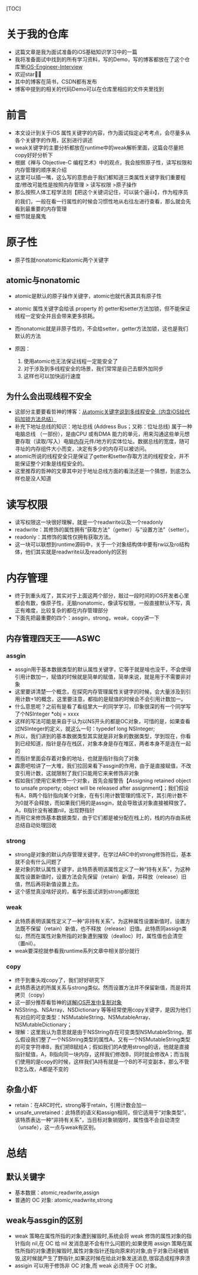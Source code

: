 [TOC]
# 关于我的仓库

- 这篇文章是我为面试准备的iOS基础知识学习中的一篇
- 我将准备面试中找到的所有学习资料，写的Demo，写的博客都放在了这个仓库里[iOS-Engineer-Interview](https://github.com/KevinAshen/iOS-Engineer-Interview)
- 欢迎star👏👏
- 其中的博客在简书，CSDN都有发布
- 博客中提到的相关的代码Demo可以在仓库里相应的文件夹里找到

# 前言
- 本文设计到关于iOS 属性关键字的内容，作为面试指定必考考点，会尽量多从各个关键字的作用，区别进行讲述
- weak关键字的主要分析都放在runtime中的weak解析里面，这篇会尽量把copy好好分析下
- 根据《禅与 Objective-C 编程艺术》中的观点，我会按照原子性，读写权限和内存管理的顺序来介绍
- 这里可以插一嘴，这么写的意思由于我们都知道三类属性关键字我们重要程度/修改可能性是按照内存管理 > 读写权限 >原子操作
- 那么按照人体工程学法则【把这个关键词记住，可以装个逼👍】，作为程序员的我们，一般在看一行属性的时候会习惯性地从右往左进行查看，那么就会先看到最重要的内存管理
- 细节就是魔鬼
# 原子性

- 原子性就nonatomic和atomic两个关键字

## atomic与nonatomic

- atomic是默认的原子操作关键字，atomic也就代表其具有原子性
- atomic 属性关键字会给该 property 的 getter和setter方法加锁，但不能保证线程一定安全并且会带来更多损耗。
- 而nonatomic就是非原子性的，不会给setter，getter方法加锁，这也是我们默认的方法
- 原因：

  1. 使用atomic也无法保证线程一定能安全了
  2. 对于涉及到多线程安全的场景，我们常常是自己去额外加同步
  3. 这样也可以加快运行速度

## 为什么会出现线程不安全

- 这部分主要要看哲神的博客：[从atomic关键字说到多线程安全（内含iOS给代码加锁方法总结）](https://blog.csdn.net/qq_42347755/article/details/97753122)
- 补充下地址总线的知识：地址总线 (Address Bus；又称：位址总线) 属于一种电脑总线 （一部份），是由CPU 或有DMA 能力的单元，用来沟通这些单元想要存取（读取/写入）电脑[内存](https://baike.baidu.com/item/内存/103614)元件/地方的实体位址。数据总线的宽度，随可寻址的内存组件大小而变，决定有多少的内存可以被访问。
- atomic所说的线程安全只是保证了getter和setter存取方法的线程安全，并不能保证整个对象是线程安全的。
- 这里推荐的哲神的文章其中对于地址总线方面的看法还是一个猜想，到底怎么样也是没人知道

# 读写权限

- 读写权限这一块很好理解，就是一个readwrite以及一个readonly
- readwrite：其修饰的属性拥有“获取方法”（getter）与“设置方法”（setter）。
- readonly：其修饰的属性仅拥有获取方法。
- 这一块可以联想到runtime源码中，关于一个对象结构体中要有rw以及ro结构体，他们其实就是readwrite以及readonly的区别

# 内存管理

- 终于到重头戏了，其实对于上面这两个部分，敲过一段时间的iOS开发者心里都会有数，像原子性，无脑nonatomic，像读写权限，一般直接默认不写，真正有难度，比较复杂的都在内存管理部分
- 下面先把最重要的四个：assgin，strong，weak，copy讲一下

## 内存管理四天王——ASWC

### assgin

- assgin用于基本数据类型的默认属性关键字，它等于就是啥也没干，不会使得引用计数加一，赋值的时候就是简单的赋值，简单来说，就是用于不需要非对象
- 这里要讲清楚一个概念，在探究内存管理属性关键字的时候，会大量涉及到引用计数+1的概念，这里要注意，都指的是赋值的时候会不会引用计数加一。
- 什么意思呢？之前有是看了看组里大一的同学学习，印象很深的有一个同学写了个NSInteger *obj = xxxx
- 这样的写法可能是来自于认为以NS开头的都是OC对象，可惜的是，如果查看过NSInteger的定义，就这么一句：typedef long NSInteger;
- 所以，我们讲到的基本数据类型其实就是非对象的数据类型，学到现在，你看到已经知道，指针是存在栈区，对象本身是存在堆区，两者本身不是连在一起的
- 而指针里面会存着对象的地址，也就是指针指向了对象
- 霹雳吧啦讲了一大堆，我们拉回来看下assgin的作用，由于是直接赋值，不改变引用计数，这就限制了我们只能用它来来修饰非对象
- 假如我们使用它来修饰一个对象，首先会报警告【Assigning retained object to unsafe property; object will be released after assignment】；我们假设有A，B两个指针指向某个对象，在有引用计数管理的情况下，其引用计数不为0就不会释放，而如果我们用的是assgin，就会导致该对象直接被释放了。A，B指针没有被置nil，出现野指针
- 而用它来修饰基本数据类型，由于它们都是被分配在栈上的，栈的内存由系统总结自动处理回收

### strong

- strong是对象的默认内存管理关键字，在学过ARC中的strong修饰符后，基本就不会有什么问题了
- 是对象的默认属性关键字，此特质表明该属性定义了一种“持有关系”，为这种属性设置新值时，设置方法会先保留（retain）新值，并释放（release）旧值，然后再将新值设置上去。
- 这个感觉真没啥好说的，看学长面试讲到strong都很尬

### weak

- 此特质表明该属性定义了一种“非持有关系”。为这种属性设置新值时，设置方法既不保留（retain）新值，也不释放（release）旧值。此特质同assign类似，然而在属性对象所指的对象遭到摧毁（dealloc）时，属性值也会清空（置nil）。
- weak要深挖就参看我runtime系列文章中相关部分就行

### copy

- 终于到重头戏copy了，我们好好研究下
- 此特质表达的所属关系与strong类似。然而设置方法并不保留新值，而是将其拷贝（copy）
- 这一部分推荐看哲神的[详解iOS开发中复制对象](https://blog.csdn.net/qq_42347755/article/details/89057135)
- NSString、NSArray、NSDictionary 等等经常使用copy关键字，是因为他们有对应的可变类型：NSMutableString、NSMutableArray、NSMutableDictionary；
- 理解：这里我认为意思就是由于NSString存在可变类型NSMutableString，那么假设我们整了一个NSString类型的属性A，又有一个NSMutableString类型的可变字符串B，我们把B赋给A；假如我们的A使用strong的话，他就是直接指针赋值，A，B指向同一块内存，这样我们修改B，同时就会修改A；而当我们使用的是copy的时候，这样我们A持有就是一个B的不可变副本，那么不管B怎么改，A都是不变的

## 杂鱼小虾
- retain：在ARC时代，strong等于retain，引用计数会加一
- unsafe_unretained：此特质的语义和assign相同，但它适用于“对象类型”，该特质表达一种“非持有关系”，当目标对象销毁时，属性值不会自动清空（unsafe），这一点与weak有区别。

# 总结

## 默认关键字

- 基本数据：atomic,readwrite,assign
- 普通的 OC 对象: atomic,readwrite,strong

## weak与assgin的区别
- weak 策略在属性所指的对象遭到摧毁时,系统会将 weak 修饰的属性对象的指针指向 nil,在 OC 给 nil 发消息是不会有什么问题的;如果使用 assign 策略在属性所指的对象遭到摧毁时,属性对象指针还指向原来的对象,由于对象已经被销毁,这时候就产生了野指针,如果这时候在给此对象发送消息,很容造成程序奔溃
- assigin 可以用于修饰非 OC 对象,而 weak 必须用于 OC 对象。


